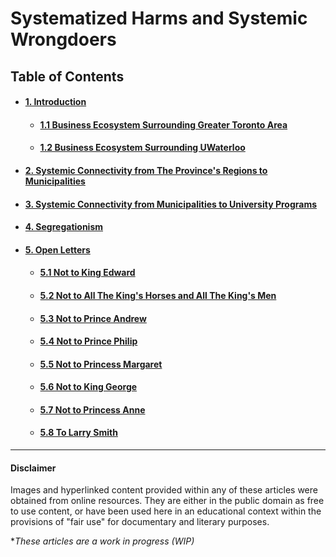 # Systematized Harms and Systemic Wrongdoers 

## Table of Contents
<div id="user-content-toc">
<ul>
<li><h4><a href="./01-00.md#1-introduction">1. Introduction</a></h4></li>

 <ul>
 <li><h4><a href="./01-01.md#01-01.md#11-business-ecosystem-surrounding-greater-toronto-area">1.1 Business Ecosystem Surrounding Greater Toronto Area</a></h4></li>
 
 <li><h4><a href="./01-02.md#12-business-ecosystem-surrounding-uwaterloo">1.2 Business Ecosystem Surrounding UWaterloo</a></h4></li>
 </ul>
 
<li><h4><a href="./02-00.md#2-systemic-connectivity-from-the-provinces-regions-to-municipalities">2. Systemic Connectivity from The Province's Regions to Municipalities</a></h4></li>

<li><h4><a href="./03-00.md#3-systemic-connectivity-from-municipalities-to-university-programs">3. Systemic Connectivity from Municipalities to University Programs</a></h4></li>

<li><h4><a href="./04-00.md#4-segregationism">4. Segregationism</a></h4></li>

<li><h4><a href="./05-00.md#5-open-letters">5. Open Letters</a></h4></li>

 <ul>
 <li><h4><a href="./05-01.md#51-not-to-king-edward">5.1 Not to King Edward</a></h4></li>
 
 <li><h4><a href="./05-02.md#52-not-to-all-the-kings-horses-and-all-the-kings-men">5.2 Not to All The King's Horses and All The King's Men</a></h4></li>
 
 <li><h4><a href="./05-03.md#53-not-to-prince-andrew">5.3 Not to Prince Andrew</a></h4></li>
 
 <li><h4><a href="./05-04.md#54-not-to-prince-philip">5.4 Not to Prince Philip</a></h4></li>
 
 <li><h4><a href="./05-05.md#55-not-to-princess-margaret">5.5 Not to Princess Margaret</a></h4></li>
 
 <li><h4><a href="./05-06.md#56-not-to-king-george">5.6 Not to King George</a></h4></li>
 
 <li><h4><a href="./05-07.md#57-not-to-princess-anne">5.7 Not to Princess Anne</a></h4></li>
 
 <li><h4><a href="./05-08.md#58-to-larry-smith">5.8 To Larry Smith</a></h4></li>
 </ul>

</ul>
</div>

---
#### Disclaimer

Images and hyperlinked content provided within any of these articles were obtained from online resources. They are either in the public domain as free to use content, or have been used here in an educational context within the provisions of "fair use" for documentary and literary purposes. 

\**These articles are a work in progress (WIP)*